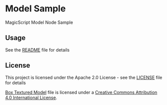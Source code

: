 # Model Sample

MagicScript Model Node Sample

## Usage

See the [README](../README.md) file for details

## License

This project is licensed under the Apache 2.0 License - see the [LICENSE](../LICENSE) file for details

[Box Textured Model](https://github.com/KhronosGroup/glTF-Sample-Models/tree/master/2.0/BoxTextured) file is licensed under a [Creative Commons Attribution 4.0 International License](http://creativecommons.org/licenses/by/4.0/).
